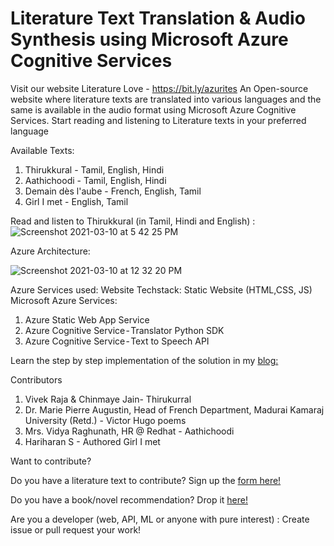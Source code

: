 # Literature Text Translation & Audio Synthesis using Microsoft Azure Cognitive Services

Visit our website Literature Love -  https://bit.ly/azurites
An Open-source website where literature texts are translated into various languages and the same is available in the audio format using Microsoft Azure Cognitive Services.
Start reading and listening to Literature texts in your preferred language

Available Texts: 
1. Thirukkural - Tamil, English, Hindi
2. Aathichoodi - Tamil, English, Hindi
3. Demain dès l'aube -  French, English, Tamil
4. Girl I met - English, Tamil

Read and listen to Thirukkural (in Tamil, Hindi and English) :
![Screenshot 2021-03-10 at 5 42 25 PM](https://user-images.githubusercontent.com/25385071/110686277-480a1600-8205-11eb-8094-f424d0567c24.png)


Azure Architecture:

![Screenshot 2021-03-10 at 12 32 20 PM](https://user-images.githubusercontent.com/25385071/110686413-6a039880-8205-11eb-9ecc-62037d727332.png)

Azure Services used:
Website Techstack: Static Website (HTML,CSS, JS)
Microsoft Azure Services:
1. Azure Static Web App Service
2. Azure Cognitive Service - Translator Python SDK
3. Azure Cognitive Service - Text to Speech API

Learn the step by step implementation of the solution in my [blog:](https://vivekraja98.medium.com) 

Contributors
1. Vivek Raja & Chinmaye Jain- Thirukurral
2. Dr. Marie Pierre Augustin, Head of French Department, Madurai Kamaraj University (Retd.) - Victor Hugo poems
3. Mrs. Vidya Raghunath, HR @ Redhat - Aathichoodi
4. Hariharan S - Authored Girl I met

Want to contribute?

Do you have a literature text to contribute? Sign up the [form here!](https://forms.office.com/Pages/ResponsePage.aspx?id=DQSIkWdsW0yxEjajBLZtrQAAAAAAAAAAAANAAQwRVW1UNzMyOFFCUFU3R08xUk4zSlc5SjhONTFPOC4u)

Do you have a book/novel recommendation? Drop it [here!](https://forms.office.com/Pages/ResponsePage.aspx?id=DQSIkWdsW0yxEjajBLZtrQAAAAAAAAAAAANAAQwRVW1UMUc4NEQ4OTIxQU9SR0YyV1RYNTdOMVlNVC4u)

Are you a developer (web, API, ML or anyone with pure interest) : Create issue or pull request your work! 

